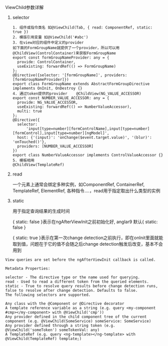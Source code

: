 ViewChild参数详解

1. selector

   ```
   1. 组件或指令类名 如@ViewChild(Tab, { read: ComponentRef, static: true })
   2. 模版引用变量 如@ViewChild('#abc')
   3. 在view对应的组件中定义的provider
   如下面的FormGroupName就提供了一个provider，所以可以用@ChildView(ControlContainer)来获取FormGroupName
   export const formGroupNameProvider: any = {
     provide: ControlContainer,
     useExisting: forwardRef(() => FormGroupName)
   };
   @Directive({selector: '[formGroupName]', providers: [formGroupNameProvider]})
   export class FormGroupName extends AbstractFormGroupDirective implements OnInit, OnDestroy {}
   4. 通过token提供的provider	@ChildView(NG_VALUE_ACCESSOR)
   export const NUMBER_VALUE_ACCESSOR: any = {
     provide: NG_VALUE_ACCESSOR,
     useExisting: forwardRef(() => NumberValueAccessor),
     multi: true
   };
   @Directive({
     selector:
         'input[type=number][formControlName],input[type=number][formControl],input[type=number][ngModel]',
     host: {'(input)': 'onChange($event.target.value)', '(blur)': 'onTouched()'},
     providers: [NUMBER_VALUE_ACCESSOR]
   })
   export class NumberValueAccessor implements ControlValueAccessor {}
   5. 模板相用
   @ChildView(TemplateRef)
   ```

2. read

   一个元素上通常会绑定多种实例，如ComponentRef, ContainerRef, TemplateRef, ElementRef, 各种指令....，read用于指定取出什么类型的实例

3. static

   用于指定查询结果的生成时间

   { static: false }表示在ngAfterViewInit之前初始化好, anglar9 默认{ static: false }

   { static: true }表示在第一次change detection之前执行，即在onInit里面就能取到值，问题在于它的值不会随之后change detection触发后改变，基本不会用到

```
View queries are set before the ngAfterViewInit callback is called.

Metadata Properties:

selector - The directive type or the name used for querying.
read - Used to read a different token from the queried elements.
static - True to resolve query results before change detection runs, false to resolve after change detection. Defaults to false.
The following selectors are supported.

Any class with the @Component or @Directive decorator
A template reference variable as a string (e.g. query <my-component #cmp></my-component> with @ViewChild('cmp'))
Any provider defined in the child component tree of the current component (e.g. @ViewChild(SomeService) someService: SomeService)
Any provider defined through a string token (e.g. @ViewChild('someToken') someTokenVal: any)
A TemplateRef (e.g. query <ng-template></ng-template> with @ViewChild(TemplateRef) template;)
```

